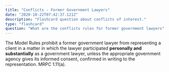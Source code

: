 ```yaml
---
title: "Conflicts - Former Government Lawyers"
date: "2020-10-22T07:42:37.121Z"
description: "Flashcard question about conflicts of interest."
type: "flashcard"
question: "What are the conflicts rules for former government lawyers"
---
```


The Model Rules prohibit a former government lawyer from representing a client in a matter in which the lawyer participated <b>personally and substantially</b> as a government lawyer, unless the appropriate government agency gives its informed consent, confirmed in writing to the representation. MRPC 1.11(a).
